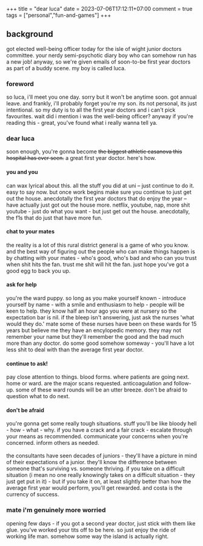 +++
title = "dear luca"
date = 2023-07-06T17:12:11+07:00
comment = true
tags = ["personal","fun-and-games"]
+++

## background
got elected well-being officer today for the isle of wight junior doctors committee. your nerdy semi-psychotic diary boy who can somehow run has a new job! anyway, so we're given emails of soon-to-be first year doctors as part of a buddy scene. my boy is called luca.

### foreword
so luca, i'll meet you one day. sorry but it won't be anytime soon. got annual leave. and frankly, i'll probably forget you're my son. its not personal, its just intentional. so my duty is to all the first year doctors and i can't pick favourites. wait did i mention i was the well-being officer? anyway if you're reading this - great, you've found what i really wanna tell ya.

### dear luca
soon enough, you're gonna become ~~the biggest athletic casanova this hospital has ever seen.~~ a great first year doctor. here's how.

#### you and you
can wax lyrical about this. all the stuff you did at uni – just continue to do it. easy to say now. but once work begins make sure you continue to just get out the house. anecdotally the first year doctors that do enjoy the year – have actually just got out the house more. netflix, youtube, nap, more shit youtube - just do what you want - but just get out the house. anecdotally, the f1s that do just that have more fun.

#### chat to your mates
the reality is a lot of this rural district general is a game of who you know. and the best way of figuring out the people who can make things happen is by chatting with your mates - who's good, who's bad and who can you trust when shit hits the fan. trust me shit will hit the fan. just hope you've got a good egg to back you up.

#### ask for help
you're the ward puppy. so long as you make yourself known - introduce yourself by name - with a smile and enthusiasm to help - people will be keen to help. they know half an hour ago you were at nursery so the expectation bar is nil. if the bleep isn't answering, just ask the nurses 'what would they do.' mate some of these nurses have been on these wards for 15 years but believe me they have an encylopedic memory. they may not remember your name but they'll remember the good and the bad much more than any doctor. do some good somehow someway - you'll have a lot less shit to deal with than the average first year doctor.

#### continue to ask!
pay close attention to things. blood forms. where patients are going next. home or ward. are the major scans requested. anticoagulation and follow-up. some of these ward rounds will be an utter breeze. don't be afraid to question what to do next.

#### don't be afraid
you're gonna get some really tough situations. stuff you'll be like bloody hell - how - what - why. if you have a crack and a fair crack - escalate through your means as recommended. communicate your concerns when you're concerned. inform others as needed.
\
\
the consultants have seen decades of juniors - they'll have a picture in mind of their expectations of a junior. they'll know the difference between someone that's surviving vs. someone thriving. if you take on a difficult situation (i mean no one really knowingly takes on a difficult situation - they just get put in it) - but if you take it on, at least slightly better than how the average first year would perform, you'll get rewarded. and costa is the currency of success.

### mate i'm genuinely more worried
opening few days - if you got a second year doctor, just stick with them like glue. you've worked your tits off to be here. so just enjoy the ride of working life man. somehow some way the island is actually right.